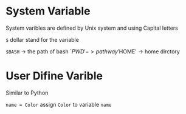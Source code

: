 # System Variable

System varibles are defined by Unix system and using Capital letters

`$` dollar stand for the variable

`$BASH` -> the path of bash
`$PWD' -> path way
'$HOME' -> home dirctory

# User Difine Varible

Similar to Python 

`name = Color` assign  `Color` to variable `name`
